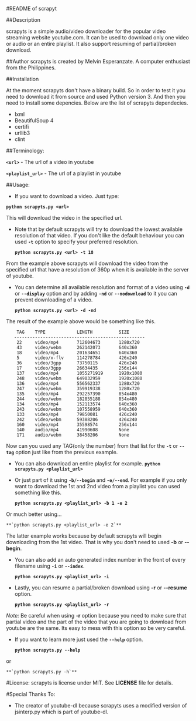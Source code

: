 #README of scrapyt

##Description

scrapyts is a simple audio/video downloader for the popular video streaming website youtube.com. It can be used to download only one video or audio or an entire playlist. It also support resuming of partial/broken download.

##Author
  scrapyts is created by Melvin Esperanzate. A computer enthusiast from the Philippines.

##Installation

  At the moment scrapyts don't have a binary build. So in order to test it you need to download it from source and used Python version 3. And then you need to install some depencies. Below are the list of scrapyts dependecies.

  * lxml
  * BeautifulSoup 4
  * certifi
  * urllib3
  * clint

##Terminology:

**`<url>`**          - The url of a video in youtube

**`<playlist_url>`** - The url of a playlist in youtube

##Usage:
  * If you want to download a video. Just type:

  **`python scrapyts.py <url>`**

  This will download the video in the specified url.

  * Note that by default scrapyts will try to download the lowest available resolution of that video. If you don't like the default behaviour you can used **`-t`** option to specify your preferred resolution.

    **`python scrapyts.py <url> -t 18`**

  From the example above scrapyts will download the video from the specified url that have a resolution of 360p when it is available in the server of youtube.
  
  * You can determine all available resolution and format of a video using **`-d`** or **`--display`** option and by adding **`-nd`** or **`--nodownload`** to it you can prevent downloading of a video.

    **`python scrapyts.py <url> -d -nd`**

  The result of the example above would be something like this.
 ```--------------------------------------------------
     TAG    TYPE            LENGTH          SIZE
    --------------------------------------------------
     22     video/mp4       712604673       1280x720
     43     video/webm      262142073       640x360
     18     video/mp4       201634651       640x360
     5      video/x-flv     114278784       426x240
     36     video/3gpp      73750115        426x240
     17     video/3gpp      26634435        256x144
     137    video/mp4       1055271919      1920x1080
     248    video/webm      649032959       1920x1080
     136    video/mp4       556562337       1280x720
     247    video/webm      359919338       1280x720
     135    video/mp4       292257390       854x480
     244    video/webm      182855188       854x480
     134    video/mp4       152113574       640x360
     243    video/webm      107558959       640x360
     133    video/mp4       79850081        426x240
     242    video/webm      59388206        426x240
     160    video/mp4       35598574        256x144
     140    audio/mp4       41990608        None
     171    audio/webm      38458206        None
  ```

  Now can you used any TAG(only the number) from that list for the **`-t`** or **`--tag`** option just like from the previous example.
  
  * You can also download an entire playlist for example.
    **`python scrapyts.py <playlist_url>`**

  * Or just part of it using **`-b/--begin`** and **`-e/--end`**. For example if you only want to download the 1st and 2nd video from a playlist you can used something like this.

    **`python scrapyts.py <playlist_url> -b 1 -e 2`**
    
  Or much better using...

    **`python scrapyts.py <playlist_url> -e 2`**
    
  The latter example works because by default scrapyts will begin downloading from the 1st video. That is why you don't need to used **-b** or **--begin**.
  
  * You can also add an auto generated index number in the front of every filename using **`-i`** or **`--index`**.

    **`python scrapyts.py <playlist_url> -i`**
    
  * Lastly, you can resume a partial/broken download using **-r** or **--resume** option.
    
    **`python scrapyts.py <playlist_url> -r`**
    
  *Note:* Be careful when using **-r** option because you need to make sure that partial video and the part of the video that you are going to download from youtube are the same. Its easy to mess with this option so be very careful.
  
  * If you want to learn more just used the **`--help`** option.
    
    **`python scrapyts.py --help`**

  or

    **`python scrapyts.py -h`**

#License:
  scrapyts is license under MIT. See **LICENSE** file for details.

#Special Thanks To:
  * The creator of youtube-dl because scrapyts uses a modified version of jsinterp.py which is part of youtube-dl.